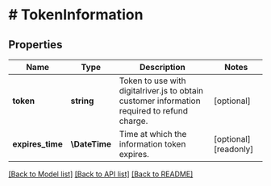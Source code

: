 # # TokenInformation

## Properties

Name | Type | Description | Notes
------------ | ------------- | ------------- | -------------
**token** | **string** | Token to use with digitalriver.js to obtain customer information required to refund charge. | [optional]
**expires_time** | **\DateTime** | Time at which the information token expires. | [optional] [readonly]

[[Back to Model list]](../../README.md#models) [[Back to API list]](../../README.md#endpoints) [[Back to README]](../../README.md)
